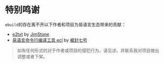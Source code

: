 # 特别鸣谢

`ebuild`的存在离不开以下作者和项目为易语言生态带来的贡献：

- [e2txt](http://e2ee.jimstone.com.cn/) by [JimStone](http://e2ee.jimstone.com.cn/)
- [易语言命令行编译工具 ecl](https://bbs.125.la/forum.php?mod=viewthread&tid=14553929&highlight=ecl)
  by [被封七号](https://bbs.125.la/home.php?mod=space&uid=504218&do=thread&type=thread&view=me&from=space)

> 如有任何形式的对于作者或项目的侵犯行为，请见谅，并联系我对项目做出调整或者下架。
